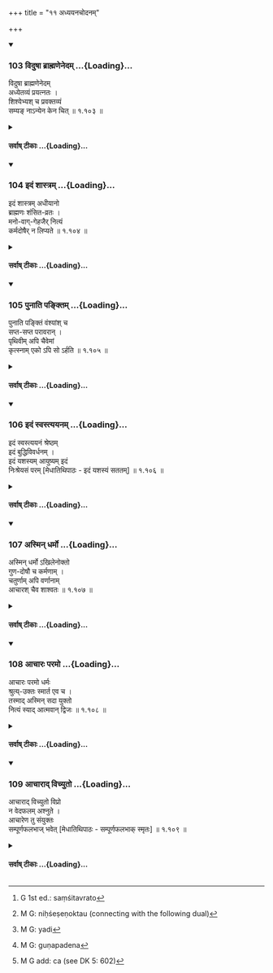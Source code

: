 +++
title = "११ अध्ययनचोदनम्"

+++

<div class="js_include" includetitle="true" newlevelforh1="3" unfilled url="/kalpAntaram/smRtiH/manuH/vishvAsa-prastutiH/01_praveshaH/103_viduShA_brAhmaNenedam.md">
<details open><summary><h3>103 विदुषा ब्राह्मणेनेदम् ...{Loading}...</h3></summary>


विदुषा ब्राह्मणेनेदम्  
अध्येतव्यं प्रयत्नतः ।  
शिश्येभ्यश् च प्रवक्तव्यं  
सम्यङ् नाऽन्येन केन चित्  ॥ १.१०३ ॥
</details>
</div>
<div class="js_include collapsed" newlevelforh1="4" title="सर्वाष् टीकाः" unfilled url="/kalpAntaram/smRtiH/manuH/sarvASh_TIkAH/01_praveshaH/103_viduShA_brAhmaNenedam.md">
<details><summary><h4>सर्वाष् टीकाः ...{Loading}...</h4></summary>
<details><summary>गङ्गानथ-मूलानुवादः</summary>

This may he studied with care, and duly taught to pupils, by the learned Brāhmaṇa,—not by any one else.—(103)
</details>
<details><summary>मेधातिथिः</summary>

**अध्येतव्यं प्रवक्तव्यम्** इत्य् अर्हे कृत्यो न विधौ । द्वितीयाद् अध्यायात् प्रभृति शास्त्रं प्रवर्तिष्यते । अयं ह्य् अध्यायो ऽर्थवाद एव । नात्र कश्चिद् द्विधिर् अस्ति । तेन यथा "राजभोजनाः शालयः" इति शलिस्तुतिर् न राज्ञो ऽन्यस्येति तद्भोजननिषेधः, एवम् अत्रापि **नान्येन केनचिद्** इति नायं निषेधः, केवलं शास्त्रस्तुतिः । सर्वस्मिञ् जगति श्रेष्ठो ब्राह्मणः, सर्वशास्त्राणां शास्त्रम् इदम् अतस् तादृशस्य विदुषो ब्राह्मणस्याध्ययनप्रवचनार्हं न सामान्येन शक्यते अध्येतुं प्रवक्तुं वा । अत एवाह **प्रयत्नत** इति । यावन् न महान् प्रयत्न आस्थितो, यावन् न शास्त्रान्तरैस् तर्कव्याकरणमीमांसादिभिः संस्कृत आत्मा, तावद् एतत् प्रवक्तुं न शक्यते । अत एवाध्ययनेन श्रवणं लक्ष्यते । तत्र हि विद्वत्तोपयोगिनी न संपाठे । विधौ ह्य् अध्ययने विद्वत्तादृष्टयैव स्यान् न च "विधौ श्रवणम् अध्ययनेन लक्ष्यते" इति युक्तं वक्तुम् । न विधेये लक्षणार्थता युक्ता । अर्थवादे तु प्रमाणान्तरानुसारेण गुणवादो न दोषाय । तस्मात् त्रैवर्णिकाधिकारं शास्त्रम् । एतच् च परस्ताद् विशेषतो वक्ष्यते ॥ १.१०३ ॥
</details>
<details><summary>गङ्गानथ-भाष्यानुवादः</summary>

*Adhyetavyam-pravaktovyam’—‘can be studied and can be taught*’—the
verbal affix denotes *capability*, not *injunction* \[ *i.e*. the
meaning is that the institutes *deserve* to be studied and taught &c.\];
for actual injunctions are going to begin only from the Second Discourse
onward; and the present Discourse is purely descriptive, it contains no
injunctions. Hence, just as the assertion, ‘Rice forms the food of
Kings,’ is regarded as a mere praise of the Rice, and it is not taken us
a prohibition of its eating by people other than Kings,—in the same
manner, in the present passage the phrase ‘*not by any one else*’ is not
a prohibition (of study by others), but only a praise of the institutes;
the sense thus is as follows:—

‘The Brāhmaṇa is the highest being in the world,—these institutes are
the best of all institutes,—hence these are capable of being studied and
taught only by the said learned Brāhmaṇa,—and they cannot be either
studied or taught by any ordinary man.’ It is in view of this that the
author adds the term ‘*with great care*’; unless great care is taken,
until the self has been duly equipped with the knowledge of other
sciences,—such as Logic, Grammar and Exigetics,—these institutes cannot
be taught. Thus it is that ‘*study*’ implies ‘hearing’ (from the lips of
the Teacher) also; and the justification for this implication lies in
the fact that the ‘learning’ (spoken of by the epithet ‘*learned*’)
comes in useful only in the case of *hearing* from the teacher’s
lips,—(which presupposes intelligent following of the oral lectures); it
would not be necessary for the mere *reading of the words*. If the
present verse were taken as an injunction of ‘study,’ the said
‘learning’ could he regarded only as serving some transcendental
purpose. It would not he right to argue that—“in the injunction also
*hearing* would be implied by the *studying*”; for it is not right to
take what is *enjoined* as subserving the purposes of implications. In
the case of Declamatory passages (Arthavāda) on the other hand, there is
nothing incongruous in admitting of indirect implications on the basis
of other sources of knowledge (while a direct Injunction by its very
nature, cannot be diverted from its direct meaning, on any account
whatsoever\],

From all this it follows that all three castes are entitled to the study
of the Institutes. This we shall explain in detail later on.—(103)
</details>
<details><summary>गङ्गानथ-टिप्पन्यः</summary>

This verse is quoted in the *Mitākṣarā* (on I, 3)—along with another
verse from Manu (2-16)—in support of the view that, though all the three
twice-born castes are entitled to *study* the *Dharmaśāstra*, the
Brāhmaṇa alone is entitled to teach it. In support of this it also
quotes a text from *Śaṅkha* to the effect that the Brāhmaṇa alone is
entitled to these, and it is he that explains their duties to the other
castes. To this same view we find the verse quoted in the Vīramitrodaya
(Saṃskāra, p. 512);—also in the *Smṛticandrikā* (Saṃskāra, p. 10) which
reads *vidvadbhiḥ* for ‘*śisyebhyaḥ*’ and explains it as meant simply to
exclude the Śūdra only.
</details>
<details><summary>Bühler</summary>

103	A learned Brahmana must carefully study them, and he must duly instruct his pupils in them, but nobody else (shall do it).
</details>
</details>
</div>
<div class="js_include" includetitle="true" newlevelforh1="3" unfilled url="/kalpAntaram/smRtiH/manuH/vishvAsa-prastutiH/01_praveshaH/104_idaM_shAstram.md">
<details open><summary><h3>104 इदं शास्त्रम् ...{Loading}...</h3></summary>


इदं शास्त्रम् अधीयानो  
ब्राह्मणः शंसित-व्रतः ।  
मनो-वाग्-गेहजैर् नित्यं  
कर्मदोषैर् न लिप्यते  ॥ १.१०४ ॥
</details>
</div>
<div class="js_include collapsed" newlevelforh1="4" title="सर्वाष् टीकाः" unfilled url="/kalpAntaram/smRtiH/manuH/sarvASh_TIkAH/01_praveshaH/104_idaM_shAstram.md">
<details><summary><h4>सर्वाष् टीकाः ...{Loading}...</h4></summary>
<details><summary>गङ्गानथ-मूलानुवादः</summary>

The Brāhmaṇa studying these institutes, and (thence) discharging all prescribed duties, is never defiled by sins of commission (or omission), proceeding from mind, speech or body.—(104)
</details>
<details><summary>मेधातिथिः</summary>

एवं संबन्धिद्वारेण ब्राह्मणार्थतया शास्त्रं स्तुत्वाधुना साक्षात् स्तौति । **इदं शास्त्रं** जानानः शंसितव्रतो[^१५२] भवतीति परिपूर्णयमनियमानुष्ठायी भवति । शास्त्राद् अननुष्ठाने प्रत्यवायं ज्ञात्वा तद्भयाद् अनुतिष्ठति सर्वान् यमनियमान् यथाशास्त्रं सर्वम् अनुतिष्ठति । अनुतिष्ठन् विहितातिक्रमप्रतिषिद्ध**कर्म**जनितैर् **दोषैर् न लिप्यते** न संबध्यते ॥ १.१०४ ॥


[^१५२]:
     G 1st ed.: saṃśitavrato
</details>
<details><summary>गङ्गानथ-भाष्यानुवादः</summary>

Having thus, indirectly through its co-relative, eulogised the
Institutes as serving the purposes of the Brāhmaṇa, the Author now
proceeds to eulogise them directly.

Knowing these Institutes, the Brāhmaṇa, comes to ‘*discharge all
prescribed duties*,’—*i.e*. he observes all observances and practises
full self-control; having learnt from the institutes that the omission
of duties is sinful, he, fearing sin, fulfils all active and passive
obligations (relating to observances and self-control),—doing everything
in full conformity to the Institutes. Thus fulfilling all his duties,
‘*he is not defiled*’—affected—‘*by the sins*’ arising from the omission
of duties prescribed and the commission of deeds prohibited.—(104)
</details>
<details><summary>गङ्गानथ-टिप्पन्यः</summary>

This verse is quoted in the *Smṛticandrikā* (Saṃskāra, p. 10) which
reads ‘*saṃśita*’ for ‘*śaṃsita*’ and adds that the term here stands for
‘twice-born’ persons.
</details>
<details><summary>Bühler</summary>

104	A Brahmana who studies these Institutes (and) faithfully fulfils the duties (prescribed therein), is never tainted by sins, arising from thoughts, words, or deeds.
</details>
</details>
</div>
<div class="js_include" includetitle="true" newlevelforh1="3" unfilled url="/kalpAntaram/smRtiH/manuH/vishvAsa-prastutiH/01_praveshaH/105_punAti_panktim.md">
<details open><summary><h3>105 पुनाति पङ्क्तिम् ...{Loading}...</h3></summary>


पुनाति पङ्क्तिं वंश्यांश् च  
सप्त-सप्त परावरान् ।  
पृथिवीम् अपि चैवेमां  
कृत्स्नाम् एको ऽपि सो ऽर्हति  ॥ १.१०५ ॥
</details>
</div>
<div class="js_include collapsed" newlevelforh1="4" title="सर्वाष् टीकाः" unfilled url="/kalpAntaram/smRtiH/manuH/sarvASh_TIkAH/01_praveshaH/105_punAti_panktim.md">
<details><summary><h4>सर्वाष् टीकाः ...{Loading}...</h4></summary>
<details><summary>गङ्गानथ-मूलानुवादः</summary>

He purifies his company, and also his kindreds—seven higher (ancestors) and seven lower (descendants). he alone deserves this entire earth.—(105)
</details>
<details><summary>मेधातिथिः</summary>

पङ्क्तिपावनो भवति । विशिष्टानुपूर्वीकः संघातः **पङ्क्तिर्** उच्यते । तां **पुनाति** निर्मलीकरोति । सर्वे दुष्टास् तत्संनिधानाद् अदुष्टाः संपद्यन्ते । **वंश्यान्** स्वकुलसंभूतान् **सप्त** **पराण्** उपरितनान् पित्रादीन् आगामिनो **ऽवराञ्** जनिष्यमाणान् । समुद्रपर्यन्तां **पृथिवीं** प्रतिग्रहीतुम् अर्हन्ति । धर्मज्ञता हि प्रतिग्रहाधिकारे हेतुः । इतश् च सर्वे धर्मा ज्ञायन्ते ॥ १.१०५ ॥
</details>
<details><summary>गङ्गानथ-भाष्यानुवादः</summary>

He becomes the sanctifier of his company; ‘*company*’ stands here for a
number of persons arranged in a particular order; this ‘*he purifies*,’
makes free from taint; *i.e*., all sinful men, by associating with him,
become sinless.

‘*Kindreds*’—persons born in his own family ;—‘*seven higher*,’ those
above him, the Father &c., and ‘*seven lower*,’ those that are to come,
yet to be born.

He alone is entitled to receive the gift of this earth extending to the
oceans; ‘knowledge of Dharma’ establishes a claim to become the
recipient; hence it is that a full knowledge of Dharma is sought to be
acquired.—(105)
</details>
<details><summary>Bühler</summary>

105	He sanctifies any company (which he may enter), seven ancestors and seven descendants, and he alone deserves (to possess) this whole earth.
</details>
</details>
</div>
<div class="js_include" includetitle="true" newlevelforh1="3" unfilled url="/kalpAntaram/smRtiH/manuH/vishvAsa-prastutiH/01_praveshaH/106_idaM_svastyayanam.md">
<details open><summary><h3>106 इदं स्वस्त्ययनम् ...{Loading}...</h3></summary>


इदं स्वस्त्ययनं श्रेष्ठम्  
इदं बुद्धिविवर्धनम् ।  
इदं यशस्यम् आयुष्यम् इदं  
निःश्रेयसं परम् [मेधातिथिपाठः - इदं यशस्यं सततम्]  ॥ १.१०६ ॥
</details>
</div>
<div class="js_include collapsed" newlevelforh1="4" title="सर्वाष् टीकाः" unfilled url="/kalpAntaram/smRtiH/manuH/sarvASh_TIkAH/01_praveshaH/106_idaM_svastyayanam.md">
<details><summary><h4>सर्वाष् टीकाः ...{Loading}...</h4></summary>
<details><summary>गङ्गानथ-मूलानुवादः</summary>

This (treatise) is ever conducive to welfare; it is most excellent; it expands the understanding brings fame and constitutes the highest good.—(106)
</details>
<details><summary>मेधातिथिः</summary>

[^१५३]:
     M G: āyuṣyam

**स्वस्त्य्**अभिप्रेतस्यार्थस्याविनाशः । **अयनं** प्रापणम् । स्वस्ति प्राप्यते येन तत् **स्वस्त्ययनम्** । **श्रेष्ठम्** अन्येभ्यो जपहोमादिभ्यः । न हि शास्त्रम् अन्तरेण तेषाम् अनुष्ठानं संभवति, अतस् तदनुष्ठानहेतुत्वाच् छ्रेष्टम् एतत् । अथ वा धर्मज्ञानार्थवाक्यान्य् एव श्रेयस्यान्य् अनुष्ट्ःआनं तु क्लेशकरम् अत उच्यते **श्रेष्ठम्** इति । **इदं बुद्धिविवर्धनम्** । शास्त्रे ह्य् आसेव्यमाने तदर्थस्य प्रकाशनाद् ग्रन्थिप्रमोक्षाद् बुद्धिविवृद्धिः प्रसिद्धैव । **इदं यशस्यम्**, धर्मज्ञः संशयानैः पृच्छ्यमानः ख्यातिं लभते । यशसो निमित्तं **यशस्यं** । विद्वत्तौदार्यादिगुणवत्तया प्रसिद्धिर् **यशः** । **निःश्रेयसं** दुःखाननुविद्धायाः प्रीतेः स्वर्गापवर्गलक्षणायास् तत्प्राप्तिहेतुकर्मज्ञानहेतुत्वान् **निःश्रेयसं परं श्रेष्ठम्** ॥ १.१०६ ॥
</details>
<details><summary>गङ्गानथ-भाष्यानुवादः</summary>

‘*Svasti*,’ ‘*Welfare*’—is the non-hindrance (fulfilment) of what is
desired; ‘*dyana*’ ‘*conducive*,’ is that which brings about; hence
‘*svastyayana*,’ ‘*conducive to welfare*,’ means that which brings about
the fulfilment of what is desired.

‘*Most excellent*’—in comparison to such acts as the telling of beads,
pouring of libations and so forth; without this treatise the performance
of such acts is not possible; hence as leading to their performance, it
is described as ‘*most important*.’ Or, it may mean that the words and
sentences that serve to bring about the knowledge of virtue are
*excellent*; while the actual performance is painful; hence the former
are spoken of as ‘*most excellent*.’

‘*It expands the intellect*’—when the treatise is duly studied, its
subject-matter becomes illuminated, and the hard knots become untied;
hence follows the *expansion of the understanding*, as is well known.

‘*it brings fame*,’—when a man knows Dharma his opinion is sought for by
enquirers, and thus he acquires fame. The term ‘*Yaśasyam*’ means *that
which is the cause of fame*’, ‘*fame*’ consists in being known as
possessing the qualities of learning, nobility and so forth.

‘*The highest good*’—It brings about the due knowledge of Actions and
Wisdom, which lead to the attainment of bliss unalloyed with pain, such
bliss appearing in the form of ‘Heaven’ and ‘Final Release’; and for
this reason this treatise constitutes the ‘*highest*,’ most excellent,
‘*good*’—(106).
</details>
<details><summary>Bühler</summary>

106	(To study) this (work) is the best means of securing welfare, it increases understanding, it procures fame and long life, it (leads to) supreme bliss.
</details>
</details>
</div>
<div class="js_include" includetitle="true" newlevelforh1="3" unfilled url="/kalpAntaram/smRtiH/manuH/vishvAsa-prastutiH/01_praveshaH/107_asmin_dharmo.md">
<details open><summary><h3>107 अस्मिन् धर्मो ...{Loading}...</h3></summary>


अस्मिन् धर्मो ऽखिलेनोक्तो  
गुण-दोषौ च कर्मणाम् ।  
चतुर्णाम् अपि वर्णानाम्  
आचारश् चैव शाश्वतः  ॥ १.१०७ ॥
</details>
</div>
<div class="js_include collapsed" newlevelforh1="4" title="सर्वाष् टीकाः" unfilled url="/kalpAntaram/smRtiH/manuH/sarvASh_TIkAH/01_praveshaH/107_asmin_dharmo.md">
<details><summary><h4>सर्वाष् टीकाः ...{Loading}...</h4></summary>
<details><summary>गङ्गानथ-मूलानुवादः</summary>

Herein has been expounded Dharma in its entirety: the good and bad features of actions of all the four castes; as also eternal Morality.—(107)
</details>
<details><summary>मेधातिथिः</summary>

इदानीं स्वशास्त्रस्य स्वविषये साकल्येन वृत्तेर् अन्यनिरपेक्षताम् आह । कश्चिद् यो नाम **धर्मः** स सर्वः शास्त्रे **ऽस्मिन्** कार्त्स्न्येनाभिहितः । न तस्माद् धर्मज्ञानाय शास्त्रान्तरापेक्षा कर्तव्येत्य् अतिशयोक्तिः स्तुतिः । **अस्मिञ्** छस्त्रे **धर्मः** स्मार्तो **ऽखिलेन** निःशेषेणोक्तः[^१५४] । **गुणदोषौ च कर्मणाम्** । इष्टानिष्टे फले **गुणदोषौ कर्मणां** यागादिब्रह्महत्यादीनाम् । एवं हि साकल्यं भवति यत्[^१५५] कर्मस्वरूपम् इतिकर्तव्यताफलविशेषः कर्तृविशेषसंबन्धो नित्यकाम्यताविवेकः । एतत् सर्वं गुणदोषपदेन[^१५६] प्रतिज्ञातम् । धर्म इत्य् उक्ते कर्मग्रहणं वृत्तपूरणार्थम् । **चतुर्णाम् अपि वर्णानाम्** । एतद् अपि साकल्यार्थम् । यो नाम कश्चिद् धर्मे ऽधिकृतस् तस्य सर्वस्येतो धर्मलाभः । **आचारश् चैव शाश्वतः** । आचारप्रमाणको धर्म **आचार** इत्य् उक्तः । द्वितीये चैनं विवेक्ष्यामः । **शाश्वतो** वृद्धपरंपरया नेदानींतनैः प्रवर्तितः ॥ १.१०७ ॥


[^१५६]:
     M G: guṇapadena


[^१५५]:
     M G: yadi


[^१५४]:
     M G: niḥśeṣeṇoktau (connecting with the following dual)
</details>
<details><summary>गङ्गानथ-भाष्यानुवादः</summary>

The Author now proceeds to describe the fact that his treatise, in
regard to its subject-matter, is complete in itself, and does not stand
in need of anything else.

That which is called ‘*Dharma*,’ ‘*is expounded*,’ in this Treatise,
‘*in its entirety*,’ wholly; that is, for acquiring the knowledge of
*Dharma*, one need not have recourse to any other treatise. This is a
hyperbolic eulogium; what is meant is only that *such Dharma as is
adumbrated in the Smṛtis* has been expounded in its entirety in this
Treatise.

‘*The good and had features of actions*,’—the desirable and undesirable
results form the ‘*good and bad features of actions*’—*i.e*. of such
actions as *sacrifice* and *Brāhmāṇa-killing* (respectively).
‘*Entirety*’ refers to the details relating to (1) the form of the acts,
(2) their procedure, (3) their results, also (4) their relation to a
particular kind of Agent, and (5) their distinction into ‘compulsory’
and ‘optional’;—it is all this that is meant by the term ‘*good and bad
features'* ‘*Dharma*’ having been already mentioned in the preceding
clause, the mention again of the term ‘*action*’ (which means the same
thing) is for the purpose of filling up the verse.

‘*Of all the four castes*’;—this also is meant to indicate the complete
charactcr of the Treatise; the meaning being that ‘whoever is entitled
to the performance of *Dharma* can derive his knowledge of it from this
Treatise’.

‘*Eternal morality*’—*Dharma* or Action, based upon, indicated by,
Morality is what is called ‘*Eternal Morality*’ here; *i.e*. Right
Behaviour. This we shall examine in detail under Discourse II (verse 4).
‘*Eternal*’—*i.e*. established by long-tradition, not merely set up by
people of the present day.—(107).
</details>
<details><summary>गङ्गानथ-टिप्पन्यः</summary>

‘*Guṇadoṣau ca karmaṇām*’—‘The desirable and undesirable results of
actions’ (Medhātithi, Govindarāja, Kullūka and Nandana);—‘the prescribed
acts’ (Rāghavānanda and Nārāyaṇa).
</details>
<details><summary>Bühler</summary>

107	In this (work) the sacred law has been fully stated as well as the good and bad qualities of (human) actions and the immemorial rule of conduct, (to be followed) by all the four castes (varna).
</details>
</details>
</div>
<div class="js_include" includetitle="true" newlevelforh1="3" unfilled url="/kalpAntaram/smRtiH/manuH/vishvAsa-prastutiH/01_praveshaH/108_AchAraH_paramo.md">
<details open><summary><h3>108 आचारः परमो ...{Loading}...</h3></summary>


आचारः परमो धर्मः  
श्रुत्य्-उक्तः स्मार्त एव च ।  
तस्माद् अस्मिन् सदा युक्तो  
नित्यं स्याद् आत्मवान् द्विजः  ॥ १.१०८ ॥
</details>
</div>
<div class="js_include collapsed" newlevelforh1="4" title="सर्वाष् टीकाः" unfilled url="/kalpAntaram/smRtiH/manuH/sarvASh_TIkAH/01_praveshaH/108_AchAraH_paramo.md">
<details><summary><h4>सर्वाष् टीकाः ...{Loading}...</h4></summary>
<details><summary>गङ्गानथ-मूलानुवादः</summary>

Morality [Right Behaviour] is highest Dharma; that which is prescribed in the śruti and laid down in the Smṛti. hence the twice-born person, desiring the welfare of his soul, should be always intent upon Right Behaviour.—(108)
</details>
<details><summary>मेधातिथिः</summary>

**परमः** प्रकृष्टो **धर्म आचारस्** तथा **श्रुतौ** वेदे य **उक्तः** । **स्मार्तः** स्मृतिषूक्तः । **तस्माद्** आचारधर्मे **नित्यं युक्तः स्यान्** नित्यम् अनुतिष्ठेद् **आत्मवान्** आत्मनो हितम् इच्छन् । सर्वस्यात्मास्त्य् अतो मतुपा तद्धितपरत्वम् उच्यते ॥ १.१०८ ॥
</details>
<details><summary>गङ्गानथ-भाष्यानुवादः</summary>

‘*Highest Dharma is Morality*’ \[Right Behaviour\]; that which has been
prescribed in the *Śruti, i.e*. Veda; and also ‘*that laid down in the
Smṛti*.’ Hence one should be ever *intent upon* Dharma in the shape of
Right Behaviour *i.e*. he should carry it into practice.

‘*Ātmavān*’—*lit*. ‘endowed with soul,’ really means ‘*desiring the
welfare of his soul*’; all men are ‘endowed with soul’; hence the affix
‘*matup*’ is taken to mean ‘welfare of soul.’—(108).
</details>
<details><summary>गङ्गानथ-टिप्पन्यः</summary>

**(Verse 108-109)**

*Vaśiṣṭha*, 6.1-5.—(Same as Manu.)
</details>
<details><summary>Bühler</summary>

108	The rule of conduct is transcendent law, whether it be taught in the revealed texts or in the sacred tradition; hence a twice-born man who possesses regard for himself, should be always careful to (follow) it.
</details>
</details>
</div>
<div class="js_include" includetitle="true" newlevelforh1="3" unfilled url="/kalpAntaram/smRtiH/manuH/vishvAsa-prastutiH/01_praveshaH/109_AchArAd_vichyuto.md">
<details open><summary><h3>109 आचाराद् विच्युतो ...{Loading}...</h3></summary>


आचाराद् विच्युतो विप्रो  
न वेदफलम् अश्नुते ।  
आचारेण तु संयुक्तः  
सम्पूर्णफलभाज् भवेत् [मेधातिथिपाठः - सम्पूर्णफलभाक् स्मृतः]  ॥ १.१०९ ॥
</details>
</div>
<div class="js_include collapsed" newlevelforh1="4" title="सर्वाष् टीकाः" unfilled url="/kalpAntaram/smRtiH/manuH/sarvASh_TIkAH/01_praveshaH/109_AchArAd_vichyuto.md">
<details><summary><h4>सर्वाष् टीकाः ...{Loading}...</h4></summary>
<details><summary>गङ्गानथ-मूलानुवादः</summary>

The Brāhmaṇa who departs from Right Behaviour, does not obtain the fruit of the Veda; he however who is equipped with Right Behaviour obtains the full reward.—(109)
</details>
<details><summary>मेधातिथिः</summary>

प्रकारान्तरेणेयम् आचारस्तुतिः । **आचारात्** प्रच्युत आचारहीनो **न वेदफलं** प्राप्नोति । वेदविहितकर्मानुष्ठानफलं **वेदफलम्** इत्य् उक्तम् । समग्रान्य् अविकलानि वैदिकानि कर्माण्य् अनुतिष्ठन् यद्य् आचारभ्रष्टो न ततः पुत्रकामादिफलम् अश्नुत इति निन्दा । एष एवार्थो विपर्ययेणोच्यते- **आचारेण तु संयुक्तः** सकलं फलं प्राप्नोति काम्यानाम्[^१५७] । अत्र यद् वदन्ति, "संपूर्णवचनाद् आचारहीनस्याप्य् अस्ति काम्येभ्यः फलसंबन्धः, न कृत्स्नफललाभः" इति, तन् न किंचित्, अर्थवादत्वाद् अस्य ॥ १.१०९ ॥


[^१५७]:
     M G add: ca (see DK 5: 602)
</details>
<details><summary>गङ्गानथ-भाष्यानुवादः</summary>

This verse eulogises Right Behaviour iu another manner.

‘*He who departs from Right behaviour*,’—*i.e*. is devoid of Right
Conduct—does not obtain the ‘*fruit of the Veda*’; what is called ‘*the
fruit of the Veda* is the result proceeding from the performance of acts
prescribed in the Veda. Even though the man may perform the acts
prescribed in the Veda, in their entire and perfect forms, yet if he
happens to be one who has fallen off from Right Behaviour, he does not
obtain their results, in the shape of the ‘birth of a son’ and so forth.
This is the deprecation of men not following Eight Behaviour.

This same idea is expressed obversely in the next sentence.

‘*He who is equipped with Right Behaviour obtains the full reward*,’—of
all those optional acts that are done with a purpose.

In this connection some people argue as follows:—“In as much as the text
contains the qualification ‘full,’ it follows that the man devoid of
Right Behaviour does also obtain the results of his optional acts done
with a purpose,—only the *full* result does not accrue to them.”

This is not right; because the term ‘full’ is purely commendatory \[and
hence cannot be taken as having any serious import\].—(109).

[](Javascript:void(0);)
</details>
<details><summary>गङ्गानथ-टिप्पन्यः</summary>

**(Verse 108-109)  
**

See Comparative notes for [Verse 1.108 (On morality \[right
behaviour\])].
</details>
<details><summary>Bühler</summary>

109	A Brahmana who departs from the rule of conduct, does not reap the fruit of the Veda, but he who duly follows it, will obtain the full reward.
</details>
</details>
</div>

